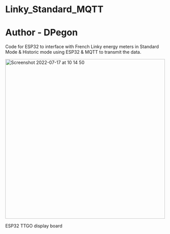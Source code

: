 # Linky_Standard_MQTT
# Author - DPegon



Code for ESP32 to interface with French Linky energy meters in Standard Mode & Historic mode using ESP32 & MQTT to transmit the data.  

<img width="503" alt="Screenshot 2022-07-17 at 10 14 50" src="https://user-images.githubusercontent.com/46093989/179389911-2250caca-b06c-473f-91a6-191aacbcfdc7.png">

ESP32 TTGO display board 
